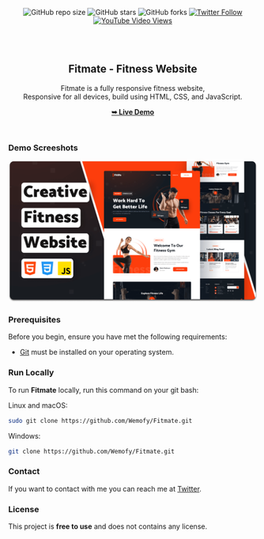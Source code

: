 <div align="center">
  
  ![GitHub repo size](https://img.shields.io/github/repo-size/Wemofy/Fitmate)
  ![GitHub stars](https://img.shields.io/github/stars/Wemofy/Fitmate?style=social)
  ![GitHub forks](https://img.shields.io/github/forks/Wemofy/Fitmate?style=social)
  [![Twitter Follow](https://img.shields.io/twitter/follow/Wemofy?style=social)](https://twitter.com/intent/follow?screen_name=Wemofy)
  [![YouTube Video Views](https://img.shields.io/youtube/views/dmif_yP7cZw?style=social)](https://youtu.be/dmif_yP7cZw)

  <br />
  <br />

  <h2 align="center">Fitmate - Fitness Website</h2>

Fitmate is a fully responsive fitness website, <br />Responsive for all devices, build using HTML, CSS, and JavaScript.

<a href="https://Wemofy.github.io/Fitmate/"><strong>➥ Live Demo</strong></a>

</div>

<br />

### Demo Screeshots

![Fitmate Desktop Demo](./readme-images/desktop.png "Desktop Demo")

### Prerequisites

Before you begin, ensure you have met the following requirements:

- [Git](https://git-scm.com/downloads "Download Git") must be installed on your operating system.

### Run Locally

To run **Fitmate** locally, run this command on your git bash:

Linux and macOS:

```bash
sudo git clone https://github.com/Wemofy/Fitmate.git
```

Windows:

```bash
git clone https://github.com/Wemofy/Fitmate.git
```

### Contact

If you want to contact with me you can reach me at [Twitter](https://www.twitter.com/Wemofy).

### License

This project is **free to use** and does not contains any license.
